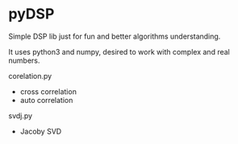 # pyDSP
Simple DSP lib just for fun and better algorithms understanding.

It uses python3 and numpy, desired to work with complex and real numbers.

corelation.py
- cross correlation
- auto correlation

svdj.py
- Jacoby SVD